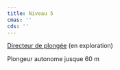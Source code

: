 ```yaml
---
title: Niveau 5
cmas: ''
cds: ''
---
```

[Directeur de plongée](https://fr.wikipedia.org/wiki/Directeur_de_plong%C3%A9e) (en exploration)

Plongeur autonome jusque 60 m
